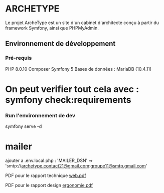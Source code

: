 # ARCHETYPE

Le projet ArcheType est un site d'un cabinet d'architecte conçu à partir du framework Symfony, ainsi que PHPMyAdmin.

## Environnement de développement

### Pré-requis
PHP 8.0.10
Composer 
Symfony 5 
Bases de données : MariaDB (10.4.11)

# On peut verifier tout cela avec : symfony check:requirements

### Run l'environnement de dev
symfony serve -d

# mailer
ajouter a .env.local.php :
'MAILER_DSN' => 'smtp://archetype.contact21@gmail.com:groupe11@smtp.gmail.com'


PDF pour le rapport technique
[web.pdf](https://github.com/Hamidouu22/ArcheType/files/10785548/web.pdf)

PDF pour le rapport design
[ergonomie.pdf](https://github.com/Hamidouu22/ArcheType/files/10785558/ergonomie.pdf)

